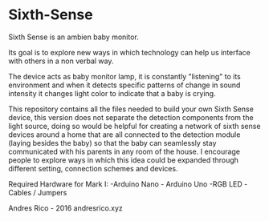 # Sixth-Sense


Sixth Sense is an ambien baby monitor. 

Its goal is to explore new ways in which technology can help us interface with others in a non verbal way. 

The device acts as baby monitor lamp, it is constantly "listening" to its environment and when it detects specific patterns of change in sound intensity it changes light color to indicate that a baby is crying. 

This repository contains all the files needed to build your own Sixth Sense device, this version does not separate the detection components from the light source, doing so would be helpful for creating a network of sixth sense devices around a home that are all connected to the detection module (laying besides the baby) so that the baby can seamlessly stay communicated with his parents in any room of the house. I encourage people to explore ways in which this idea could be expanded through different setting, connection schemes and devices. 

Required Hardware for Mark I:
  -Arduino Nano - Arduino Uno
  -RGB LED
  -Cables / Jumpers

Andres Rico - 2016
andresrico.xyz
